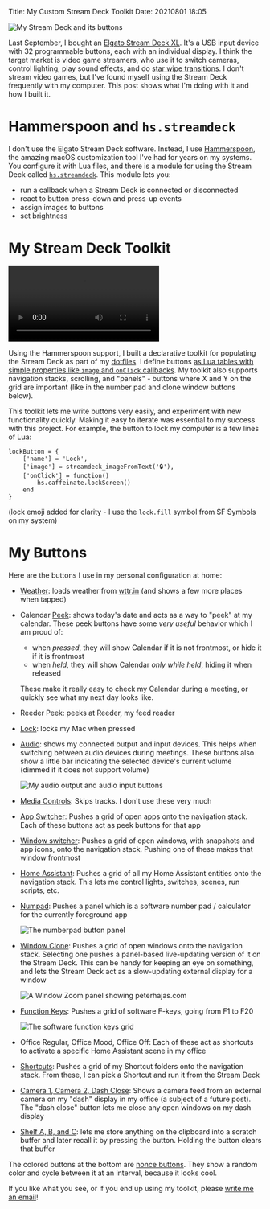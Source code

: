 Title: My Custom Stream Deck Toolkit
Date: 20210801 18:05

![My Stream Deck and its buttons](/media/streamdeck/hero.jpeg)

Last September, I bought an [Elgato Stream Deck XL](https://www.elgato.com/en/stream-deck-xl). It's a USB input device with 32 programmable buttons, each with an individual display. I think the target market is video game streamers, who use it to switch cameras, control lighting, play sound effects, and do [star wipe transitions](https://www.youtube.com/watch?v=72bUheqRE5o). I don't stream video games, but I've found myself using the Stream Deck frequently with my computer. This post shows what I'm doing with it and how I built it.

# Hammerspoon and `hs.streamdeck`

I don't use the Elgato Stream Deck software. Instead, I use [Hammerspoon](https://www.hammerspoon.org), the amazing macOS customization tool I've had for years on my systems. You configure it with Lua files, and there is a module for using the Stream Deck called [`hs.streamdeck`](https://www.hammerspoon.org/docs/hs.streamdeck.html). This module lets you:

- run a callback when a Stream Deck is connected or disconnected
- react to button press-down and press-up events
- assign images to buttons
- set brightness

# My Stream Deck Toolkit

![Navigation Stacks in my toolkit](/media/streamdeck/nav_stack.mp4)

Using the Hammerspoon support, I built a declarative toolkit for populating the Stream Deck as part of my [dotfiles](https://github.com/peterhajas/dotfiles/blob/master/hammerspoon/.hammerspoon/streamdeck.lua). I define buttons [as Lua tables with simple properties like `image` and `onClick` callbacks](https://github.com/peterhajas/dotfiles/blob/master/hammerspoon/.hammerspoon/streamdeck/about.md). My toolkit also supports navigation stacks, scrolling, and "panels" - buttons where X and Y on the grid are important (like in the number pad and clone window buttons below). 

This toolkit lets me write buttons very easily, and experiment with new functionality quickly. Making it easy to iterate was essential to my success with this project. For example, the button to lock my computer is a few lines of Lua:

    lockButton = {
        ['name'] = 'Lock',
        ['image'] = streamdeck_imageFromText('🔒'),
        ['onClick'] = function()
            hs.caffeinate.lockScreen()
        end
    }

(lock emoji added for clarity - I use the `lock.fill` symbol from SF Symbols on my system)

# My Buttons

Here are the buttons I use in my personal configuration at home:

- [Weather](https://github.com/peterhajas/dotfiles/blob/master/hammerspoon/.hammerspoon/streamdeck/weather.lua): loads weather from [wttr.in](https://wttr.in) (and shows a few more places when tapped)
- Calendar [Peek](https://github.com/peterhajas/dotfiles/blob/master/hammerspoon/.hammerspoon/streamdeck/peek.lua): shows today's date and acts as a way to "peek" at my calendar. These peek buttons have some *very useful* behavior which I am proud of:
    - when *pressed*, they will show Calendar if it is not frontmost, or hide it if it is frontmost
    - when *held*, they will show Calendar _only while held_, hiding it when released

    These make it really easy to check my Calendar during a meeting, or quickly see what my next day looks like.

- Reeder Peek: peeks at Reeder, my feed reader
- [Lock](https://github.com/peterhajas/dotfiles/blob/master/hammerspoon/.hammerspoon/streamdeck/lock.lua): locks my Mac when pressed
- [Audio](https://github.com/peterhajas/dotfiles/blob/master/hammerspoon/.hammerspoon/streamdeck/audio_devices.lua): shows my connected output and input devices. This helps when switching between audio devices during meetings. These buttons also show a little bar indicating the selected device's current volume (dimmed if it does not support volume)

    ![My audio output and audio input buttons](/media/streamdeck/audio_switcher.jpeg)

- [Media Controls](https://github.com/peterhajas/dotfiles/blob/master/hammerspoon/.hammerspoon/streamdeck/itunes.lua): Skips tracks. I don't use these very much
- [App Switcher](https://github.com/peterhajas/dotfiles/blob/master/hammerspoon/.hammerspoon/streamdeck/app_switcher.lua): Pushes a grid of open apps onto the navigation stack. Each of these buttons act as peek buttons for that app
- [Window switcher](https://github.com/peterhajas/dotfiles/blob/master/hammerspoon/.hammerspoon/streamdeck/window_switcher.lua): Pushes a grid of open windows, with snapshots and app icons, onto the navigation stack. Pushing one of these makes that window frontmost
- [Home Assistant](https://github.com/peterhajas/dotfiles/blob/master/hammerspoon/.hammerspoon/streamdeck/home_assistant.lua): Pushes a grid of all my Home Assistant entities onto the navigation stack. This lets me control lights, switches, scenes, run scripts, etc.
- [Numpad](https://github.com/peterhajas/dotfiles/blob/master/hammerspoon/.hammerspoon/streamdeck/numpad.lua): Pushes a panel which is a software number pad / calculator for the currently foreground app

    ![The numberpad button panel](/media/streamdeck/number_pad.jpeg)

- [Window Clone](https://github.com/peterhajas/dotfiles/blob/master/hammerspoon/.hammerspoon/streamdeck/window_clone.lua): Pushes a grid of open windows onto the navigation stack. Selecting one pushes a panel-based live-updating version of it on the Stream Deck. This can be handy for keeping an eye on something, and lets the Stream Deck act as a slow-updating external display for a window

    ![A Window Zoom panel showing peterhajas.com](/media/streamdeck/window_zoom.jpeg)

- [Function Keys](https://github.com/peterhajas/dotfiles/blob/master/hammerspoon/.hammerspoon/streamdeck/function_keys.lua): Pushes a grid of software F-keys, going from F1 to F20

    ![The software function keys grid](/media/streamdeck/function_keys.jpeg)

- Office Regular, Office Mood, Office Off: Each of these act as shortcuts to activate a specific Home Assistant scene in my office
- [Shortcuts](https://github.com/peterhajas/dotfiles/blob/master/hammerspoon/.hammerspoon/streamdeck/shortcuts.lua): Pushes a grid of my Shortcut folders onto the navigation stack. From these, I can pick a Shortcut and run it from the Stream Deck
- [Camera 1, Camera 2, Dash Close](https://github.com/peterhajas/dotfiles/blob/master/hammerspoon/.hammerspoon/streamdeck/camera.lua): Shows a camera feed from an external camera on my "dash" display in my office (a subject of a future post). The "dash close" button lets me close any open windows on my dash display
- [Shelf A, B, and C](https://github.com/peterhajas/dotfiles/blob/master/hammerspoon/.hammerspoon/streamdeck/shelf.lua): lets me store anything on the clipboard into a scratch buffer and later recall it by pressing the button. Holding the button clears that buffer

The colored buttons at the bottom are [nonce buttons](https://github.com/peterhajas/dotfiles/blob/master/hammerspoon/.hammerspoon/streamdeck/nonce.lua). They show a random color and cycle between it at an interval, because it looks cool.

If you like what you see, or if you end up using my toolkit, please [write me an email](/about.html)!

